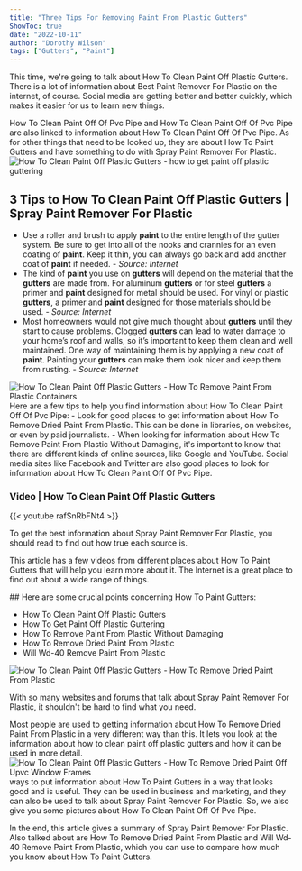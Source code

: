 ```yaml
---
title: "Three Tips For Removing Paint From Plastic Gutters"
ShowToc: true 
date: "2022-10-11"
author: "Dorothy Wilson" 
tags: ["Gutters", "Paint"]
---
```


	
This time, we're going to talk about How To Clean Paint Off Plastic Gutters. There is a lot of information about Best Paint Remover For Plastic on the internet, of course. Social media are getting better and better quickly, which makes it easier for us to learn new things.

How To Clean Paint Off Of Pvc Pipe and How To Clean Paint Off Of Pvc Pipe are also linked to information about How To Clean Paint Off Of Pvc Pipe. As for other things that need to be looked up, they are about How To Paint Gutters and have something to do with Spray Paint Remover For Plastic.
<img loading="lazy" src="https://i.ytimg.com/vi/4mUMQ4Dzq_0/maxresdefault.jpg" onerror="this.onerror=null;this.src='https://blogger.googleusercontent.com/img/a/AVvXsEhe7F7TRXHtjiKvHb5vS7DmnxvpHiDyoYyYvm1nHB3Qp2_w3BnM6A2eq4v7FYxCC9bfZt3a9vIMtAYEKUiaDQbHMg-ViyGmRIj39MLp0bGFfgfYw1Dc9q_H-T0wiTm3l0Uq42dETrN9eC8aGJ9_IORZsxST1AcLR7np1koOfcc7tnHa4S8Mwz_xD9d0=s16000';" alt="How To Clean Paint Off Plastic Gutters - how to get paint off plastic guttering" >

## 3 Tips to How To Clean Paint Off Plastic Gutters | Spray Paint Remover For Plastic
-   Use a roller and brush to apply **paint** to the entire length of the gutter system. Be sure to get into all of the nooks and crannies for an even coating of **paint**. Keep it thin, you can always go back and add another coat of **paint** if needed. - <cite>Source: Internet</cite>
-   The kind of **paint** you use on **gutters** will depend on the material that the **gutters** are made from. For aluminum **gutters** or for steel **gutters** a primer and **paint** designed for metal should be used. For vinyl or plastic **gutters**, a primer and **paint** designed for those materials should be used. - <cite>Source: Internet</cite>
-   Most homeowners would not give much thought about **gutters** until they start to cause problems. Clogged **gutters** can lead to water damage to your home’s roof and walls, so it’s important to keep them clean and well maintained. One way of maintaining them is by applying a new coat of **paint**. Painting your **gutters** can make them look nicer and keep them from rusting. - <cite>Source: Internet</cite>


<img loading="lazy" src="http://www.mwctoys.com/images/review_plasticman_5.jpg" onerror="this.onerror=null;this.src='https://blogger.googleusercontent.com/img/a/AVvXsEhe7F7TRXHtjiKvHb5vS7DmnxvpHiDyoYyYvm1nHB3Qp2_w3BnM6A2eq4v7FYxCC9bfZt3a9vIMtAYEKUiaDQbHMg-ViyGmRIj39MLp0bGFfgfYw1Dc9q_H-T0wiTm3l0Uq42dETrN9eC8aGJ9_IORZsxST1AcLR7np1koOfcc7tnHa4S8Mwz_xD9d0=s16000';" alt="How To Clean Paint Off Plastic Gutters - How To Remove Paint From Plastic Containers" >
Here are a few tips to help you find information about How To Clean Paint Off Of Pvc Pipe:
- Look for good places to get information about How To Remove Dried Paint From Plastic. This can be done in libraries, on websites, or even by paid journalists.
- When looking for information about How To Remove Paint From Plastic Without Damaging, it's important to know that there are different kinds of online sources, like Google and YouTube. Social media sites like Facebook and Twitter are also good places to look for information about How To Clean Paint Off Of Pvc Pipe.

### Video | How To Clean Paint Off Plastic Gutters
{{< youtube rafSnRbFNt4 >}} 

To get the best information about Spray Paint Remover For Plastic, you should read to find out how true each source is.

This article has a few videos from different places about How To Paint Gutters that will help you learn more about it. The Internet is a great place to find out about a wide range of things.
<script async="async" data-cfasync="false" src="//normallydemandedalter.com/fe63df3c5408708b15d8dc3d9b206b31/invoke.js"></script>
<div id="container-fe63df3c5408708b15d8dc3d9b206b31"></div>
## Here are some crucial points concerning How To Paint Gutters:

- How To Clean Paint Off Plastic Gutters
- How To Get Paint Off Plastic Guttering
- How To Remove Paint From Plastic Without Damaging
- How To Remove Dried Paint From Plastic
- Will Wd-40 Remove Paint From Plastic

 <img loading="lazy" src="http://www.thexbfl.com/The_Xbox_Football_League/Boba_Fett_Don_Post_Helmet_files/IMG_0049.jpg" onerror="this.onerror=null;this.src='https://blogger.googleusercontent.com/img/a/AVvXsEhe7F7TRXHtjiKvHb5vS7DmnxvpHiDyoYyYvm1nHB3Qp2_w3BnM6A2eq4v7FYxCC9bfZt3a9vIMtAYEKUiaDQbHMg-ViyGmRIj39MLp0bGFfgfYw1Dc9q_H-T0wiTm3l0Uq42dETrN9eC8aGJ9_IORZsxST1AcLR7np1koOfcc7tnHa4S8Mwz_xD9d0=s16000';" alt="How To Clean Paint Off Plastic Gutters - How To Remove Dried Paint From Plastic" >

With so many websites and forums that talk about Spray Paint Remover For Plastic, it shouldn't be hard to find what you need.

Most people are used to getting information about How To Remove Dried Paint From Plastic in a very different way than this. It lets you look at the information about how to clean paint off plastic gutters and how it can be used in more detail.
<img loading="lazy" src="https://www.doityourself.com/forum/attachments/painting-staining-all-interior-exterior-surfaces/70655d1473535320-my-shop-laundry-tub-clean-repaint-shop-laundry-tub-001.jpg" onerror="this.onerror=null;this.src='https://blogger.googleusercontent.com/img/a/AVvXsEhe7F7TRXHtjiKvHb5vS7DmnxvpHiDyoYyYvm1nHB3Qp2_w3BnM6A2eq4v7FYxCC9bfZt3a9vIMtAYEKUiaDQbHMg-ViyGmRIj39MLp0bGFfgfYw1Dc9q_H-T0wiTm3l0Uq42dETrN9eC8aGJ9_IORZsxST1AcLR7np1koOfcc7tnHa4S8Mwz_xD9d0=s16000';" alt="How To Clean Paint Off Plastic Gutters - How To Remove Dried Paint Off Upvc Window Frames" >
ways to put information about How To Paint Gutters in a way that looks good and is useful. They can be used in business and marketing, and they can also be used to talk about Spray Paint Remover For Plastic. So, we also give you some pictures about How To Clean Paint Off Of Pvc Pipe.

In the end, this article gives a summary of Spray Paint Remover For Plastic. Also talked about are How To Remove Dried Paint From Plastic and Will Wd-40 Remove Paint From Plastic, which you can use to compare how much you know about How To Paint Gutters.
	
	

